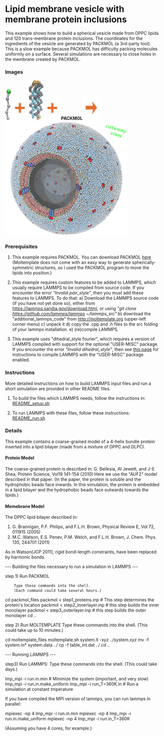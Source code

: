 Lipid membrane vesicle with membrane protein inclusions
====================
This example shows how to build a spherical vesicle made from DPPC lipids and 120 trans-membrane protein inclusions.  The coordinates for the ingredients of the vesicle are generated by PACKMOL (a 3rd-party tool).  This is a slow example because PACKMOL has difficulty packing molecules uniformly on a surface.  Several simulations are necessary to close holes in the membrane created by PACKMOL.

### Images

<img src="images/DPPC.jpg" height=100> <img src="images/plus.svg" height=80> <img src="images/4HelixBundle_LR.jpg" height=130> <img src="images/plus.svg" height=80> **PACKMOL** <img src="images/rightarrow.svg" height=80>
<img src="images/vesicle_membrane+protein_LR.jpg" width=400>


### Prerequisites

1) This example requires PACKMOL.  You can download PACKMOL [here](http://www.ime.unicamp.br/~martinez/packmol/)  (Moltemplate does not come with an easy way to generate spherically-symmetric structures, so I used the PACKMOL program to move the lipids into position.)

2) This example requires custom features to be added to LAMMPS, which usually require LAMMPS to be compiled from source code.  If you encounter the error *"Invalid pair_style"*, then you must add these features to LAMMPS.  To do that:
a) Download the LAMMPS source code (if you have not yet done so), either from https://lammps.sandia.gov/download.html, or using *"git clone https://github.com/lammps/lammps ~/lammps_src"*
b) download the "additional_lammps_code" from http://moltemplate.org (upper-left corner menu)
c) unpack it
d) copy the .cpp and .h files to the src folding of your lammps installation.
e) (re)compile LAMMPS.

3) This example uses "dihedral_style fourier", which requires a version of LAMMPS compiled with support for the optional "USER-MISC" package.  If you encounter the error *"Invalid dihedral_style"*, then see [this page](https://lammps.sandia.gov/doc/Build_package.html) for instructions to compile LAMMPS with the "USER-MISC" package enabled.


### Instructions

More detailed instructions on how to build LAMMPS input files and run a short simulation are provided in other README files.

1) To build the files which LAMMPS needs, follow the instructions in:
[README_setup.sh](README_setup.sh)

2) To run LAMMPS with these files, follow these instructions:
[README_run.sh](README_run.sh)


### Details

This example contains a coarse-grained model of a 4-helix bundle protein inserted into a lipid bilayer (made from a mixture of DPPC and DLPC).


#### Protein Model

The coarse-grained protein is described in:
G. Bellesia, AI Jewett, and J-E Shea, Protein Science, Vol19 141-154 (2010)
Here we use the "AUF2" model described in that paper.  (In the paper, the protein is soluble and the hydrophobic beads face inwards.  In this simulation, the protein is embedded in a lipid bilayer and the hydrophobic beads face outwards towards the lipids.)


#### Memebrane Model

The DPPC lipid bilayer described in:
1) G. Brannigan, P.F. Philips, and F.L.H. Brown, Physical Review E, Vol 72, 011915 (2005)
2) M.C. Watson, E.S. Penev, P.M. Welch, and F.L.H. Brown, J. Chem. Phys. 135, 244701 (2011)

As in Watson(JCP 2011), rigid bond-length constraints, have been replaced by harmonic bonds.


--- Building the files necessary to run a simulation in LAMMPS ---

step 1) Run PACKMOL

        Type these commands into the shell.
        (Each command could take several hours.)

cd packmol_files
  packmol < step1_proteins.inp   # This step determines the protein's location
  packmol < step2_innerlayer.inp # this step builds the inner monolayer
  packmol < step3_outerlayer.inp # this step builds the outer monolayer
cd ..

step 2) Run MOLTEMPLATE
        Type these commands into the shell.
        (This could take up to 10 minutes.)

cd moltemplate_files
  moltemplate.sh system.lt -xyz ../system.xyz
  mv -f system.in* system.data ../
  cp -f table_int.dat ../
cd ..

--- Running LAMMPS ---

step3) Run LAMMPS:
        Type these commands into the shell.
        (This could take days.)

lmp_mpi -i run.in.min  # Minimize the system (important, and very slow)
lmp_mpi -i run.in.make_uniform
lmp_mpi -i run_T=360K.in  # Run a simulation at constant tmperature

If you have compiled the MPI version of lammps, you can run lammps in parallel:

mpiexec -np 4 lmp_mpi -i run.in.min
mpiexec -np 4 lmp_mpi -i run.in.make_uniform
mpiexec -np 4 lmp_mpi -i run.in_T=360K

(Assuming you have 4 cores, for example.)
